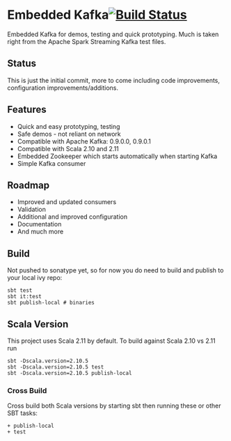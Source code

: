 # Embedded Kafka[![Build Status](https://travis-ci.org/tuplejump/embedded-kafka.svg)](http://travis-ci.org/tuplejump/embedded-kafka)
Embedded Kafka for demos, testing and quick prototyping. Much is taken right from the Apache Spark Streaming Kafka test files.

## Status
This is just the initial commit, more to come including code improvements, configuration improvements/additions.

## Features

 - Quick and easy prototyping, testing 
 - Safe demos - not reliant on network
 - Compatible with Apache Kafka: 0.9.0.0, 0.9.0.1
 - Compatible with Scala 2.10 and 2.11
 - Embedded Zookeeper which starts automatically when starting Kafka
 - Simple Kafka consumer

## Roadmap

 - Improved and updated consumers
 - Validation
 - Additional and improved configuration
 - Documentation
 - And much more
      
## Build       
Not pushed to sonatype yet, so for now you do need to build and publish to your local ivy repo:

    sbt test
    sbt it:test
    sbt publish-local # binaries
  
## Scala Version
This project uses Scala 2.11 by default. To build against Scala 2.10 vs 2.11 run 
    
    sbt -Dscala.version=2.10.5 
    sbt -Dscala.version=2.10.5 test
    sbt -Dscala.version=2.10.5 publish-local
    
### Cross Build
Cross build both Scala versions by starting sbt then running these or other SBT tasks:
    
    + publish-local
    + test  

    